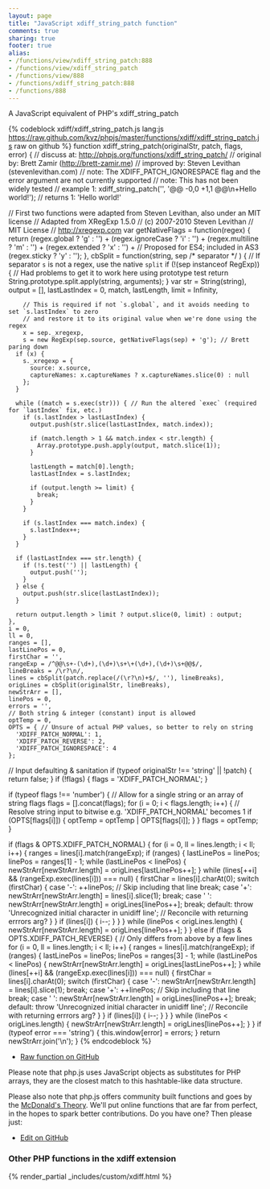 ```yaml
---
layout: page
title: "JavaScript xdiff_string_patch function"
comments: true
sharing: true
footer: true
alias:
- /functions/view/xdiff_string_patch:888
- /functions/view/xdiff_string_patch
- /functions/view/888
- /functions/xdiff_string_patch:888
- /functions/888
---
```

<!-- Generated by Rakefile:build -->
A JavaScript equivalent of PHP's xdiff_string_patch

{% codeblock xdiff/xdiff_string_patch.js lang:js https://raw.github.com/kvz/phpjs/master/functions/xdiff/xdiff_string_patch.js raw on github %}
function xdiff_string_patch(originalStr, patch, flags, error) {
  //  discuss at: http://phpjs.org/functions/xdiff_string_patch/
  // original by: Brett Zamir (http://brett-zamir.me)
  // improved by: Steven Levithan (stevenlevithan.com)
  //        note: The XDIFF_PATCH_IGNORESPACE flag and the error argument are not currently supported
  //        note: This has not been widely tested
  //   example 1: xdiff_string_patch('', '@@ -0,0 +1,1 @@\n+Hello world!');
  //   returns 1: 'Hello world!'

  // First two functions were adapted from Steven Levithan, also under an MIT license
  // Adapted from XRegExp 1.5.0
  // (c) 2007-2010 Steven Levithan
  // MIT License
  // <http://xregexp.com>
  var getNativeFlags = function(regex) {
    return (regex.global ? 'g' : '') + (regex.ignoreCase ? 'i' : '') + (regex.multiline ? 'm' : '') + (regex.extended ?
      'x' : '') + // Proposed for ES4; included in AS3
    (regex.sticky ? 'y' : '');
  },
    cbSplit = function(string, sep /* separator */ ) {
      // If separator `s` is not a regex, use the native `split`
      if (!(sep instanceof RegExp)) { // Had problems to get it to work here using prototype test
        return String.prototype.split.apply(string, arguments);
      }
      var str = String(string),
        output = [],
        lastLastIndex = 0,
        match, lastLength, limit = Infinity,

        // This is required if not `s.global`, and it avoids needing to set `s.lastIndex` to zero
        // and restore it to its original value when we're done using the regex
        x = sep._xregexp,
        s = new RegExp(sep.source, getNativeFlags(sep) + 'g'); // Brett paring down
      if (x) {
        s._xregexp = {
          source: x.source,
          captureNames: x.captureNames ? x.captureNames.slice(0) : null
        };
      }

      while ((match = s.exec(str))) { // Run the altered `exec` (required for `lastIndex` fix, etc.)
        if (s.lastIndex > lastLastIndex) {
          output.push(str.slice(lastLastIndex, match.index));

          if (match.length > 1 && match.index < str.length) {
            Array.prototype.push.apply(output, match.slice(1));
          }

          lastLength = match[0].length;
          lastLastIndex = s.lastIndex;

          if (output.length >= limit) {
            break;
          }
        }

        if (s.lastIndex === match.index) {
          s.lastIndex++;
        }
      }

      if (lastLastIndex === str.length) {
        if (!s.test('') || lastLength) {
          output.push('');
        }
      } else {
        output.push(str.slice(lastLastIndex));
      }

      return output.length > limit ? output.slice(0, limit) : output;
    },
    i = 0,
    ll = 0,
    ranges = [],
    lastLinePos = 0,
    firstChar = '',
    rangeExp = /^@@\s+-(\d+),(\d+)\s+\+(\d+),(\d+)\s+@@$/,
    lineBreaks = /\r?\n/,
    lines = cbSplit(patch.replace(/(\r?\n)+$/, ''), lineBreaks),
    origLines = cbSplit(originalStr, lineBreaks),
    newStrArr = [],
    linePos = 0,
    errors = '',
    // Both string & integer (constant) input is allowed
    optTemp = 0,
    OPTS = { // Unsure of actual PHP values, so better to rely on string
      'XDIFF_PATCH_NORMAL': 1,
      'XDIFF_PATCH_REVERSE': 2,
      'XDIFF_PATCH_IGNORESPACE': 4
    };

  // Input defaulting & sanitation
  if (typeof originalStr !== 'string' || !patch) {
    return false;
  }
  if (!flags) {
    flags = 'XDIFF_PATCH_NORMAL';
  }

  if (typeof flags !== 'number') { // Allow for a single string or an array of string flags
    flags = [].concat(flags);
    for (i = 0; i < flags.length; i++) {
      // Resolve string input to bitwise e.g. 'XDIFF_PATCH_NORMAL' becomes 1
      if (OPTS[flags[i]]) {
        optTemp = optTemp | OPTS[flags[i]];
      }
    }
    flags = optTemp;
  }

  if (flags & OPTS.XDIFF_PATCH_NORMAL) {
    for (i = 0, ll = lines.length; i < ll; i++) {
      ranges = lines[i].match(rangeExp);
      if (ranges) {
        lastLinePos = linePos;
        linePos = ranges[1] - 1;
        while (lastLinePos < linePos) {
          newStrArr[newStrArr.length] = origLines[lastLinePos++];
        }
        while (lines[++i] && (rangeExp.exec(lines[i])) === null) {
          firstChar = lines[i].charAt(0);
          switch (firstChar) {
            case '-':
              ++linePos; // Skip including that line
              break;
            case '+':
              newStrArr[newStrArr.length] = lines[i].slice(1);
              break;
            case ' ':
              newStrArr[newStrArr.length] = origLines[linePos++];
              break;
            default:
              throw 'Unrecognized initial character in unidiff line'; // Reconcile with returning errrors arg?
          }
        }
        if (lines[i]) {
          i--;
        }
      }
    }
    while (linePos < origLines.length) {
      newStrArr[newStrArr.length] = origLines[linePos++];
    }
  } else if (flags & OPTS.XDIFF_PATCH_REVERSE) { // Only differs from above by a few lines
    for (i = 0, ll = lines.length; i < ll; i++) {
      ranges = lines[i].match(rangeExp);
      if (ranges) {
        lastLinePos = linePos;
        linePos = ranges[3] - 1;
        while (lastLinePos < linePos) {
          newStrArr[newStrArr.length] = origLines[lastLinePos++];
        }
        while (lines[++i] && (rangeExp.exec(lines[i])) === null) {
          firstChar = lines[i].charAt(0);
          switch (firstChar) {
            case '-':
              newStrArr[newStrArr.length] = lines[i].slice(1);
              break;
            case '+':
              ++linePos; // Skip including that line
              break;
            case ' ':
              newStrArr[newStrArr.length] = origLines[linePos++];
              break;
            default:
              throw 'Unrecognized initial character in unidiff line'; // Reconcile with returning errrors arg?
          }
        }
        if (lines[i]) {
          i--;
        }
      }
    }
    while (linePos < origLines.length) {
      newStrArr[newStrArr.length] = origLines[linePos++];
    }
  }
  if (typeof error === 'string') {
    this.window[error] = errors;
  }
  return newStrArr.join('\n');
}
{% endcodeblock %}

 - [Raw function on GitHub](https://github.com/kvz/phpjs/blob/master/functions/xdiff/xdiff_string_patch.js)

Please note that php.js uses JavaScript objects as substitutes for PHP arrays, they are 
the closest match to this hashtable-like data structure. 

Please also note that php.js offers community built functions and goes by the 
[McDonald's Theory](https://medium.com/what-i-learned-building/9216e1c9da7d). We'll put online 
functions that are far from perfect, in the hopes to spark better contributions. 
Do you have one? Then please just: 

 - [Edit on GitHub](https://github.com/kvz/phpjs/edit/master/functions/xdiff/xdiff_string_patch.js)


### Other PHP functions in the xdiff extension
{% render_partial _includes/custom/xdiff.html %}
